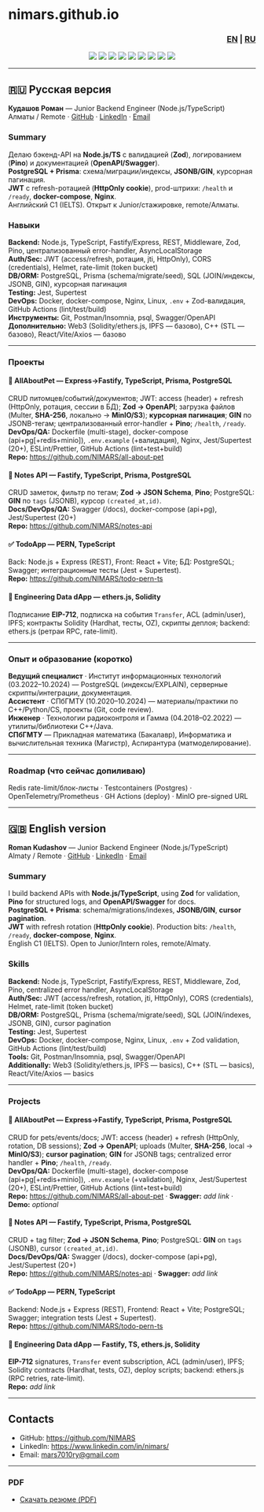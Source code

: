 # nimars.github.io
<!-- Language switcher: две секции, русская по умолчанию открыта -->
<h3 align="right">
  <a href="#english-version">EN</a> | <a href="#русская-версия">RU</a>
</h3>

<p align="center">
  <img src="https://img.shields.io/badge/Node.js-20.x-339933?logo=node.js&logoColor=white" />
  <img src="https://img.shields.io/badge/TypeScript-5.x-3178C6?logo=typescript&logoColor=white" />
  <img src="https://img.shields.io/badge/PostgreSQL-JSONB%2FGIN-4169E1?logo=postgresql&logoColor=white" />
  <img src="https://img.shields.io/badge/Express-Middleware-000000?logo=express&logoColor=white" />
  <img src="https://img.shields.io/badge/Prisma-ORM-2D3748?logo=prisma" />
  <img src="https://img.shields.io/badge/OpenAPI-Swagger-85EA2D?logo=swagger&logoColor=black" />
  <img src="https://img.shields.io/badge/Fastify-JSON_Schema-000000?logo=fastify" />
  <img src="https://img.shields.io/badge/Jest%2FSupertest-Tests-99425B?logo=jest&logoColor=white" />
  <img src="https://img.shields.io/badge/Docker-compose-2496ED?logo=docker&logoColor=white" />
</p>

---

## 🇷🇺 Русская версия

**Кудашов Роман** — Junior Backend Engineer (Node.js/TypeScript)  
Алматы / Remote · [GitHub](https://github.com/NIMARS) · [LinkedIn](https://www.linkedin.com/in/nimars/) · [Email](mailto:mars7010ry@gmail.com)

### Summary
Делаю бэкенд-API на **Node.js/TS** с валидацией (**Zod**), логированием (**Pino**) и документацией (**OpenAPI/Swagger**).  
**PostgreSQL + Prisma**: схема/миграции/индексы, **JSONB/GIN**, курсорная пагинация.  
**JWT** с refresh-ротацией (**HttpOnly cookie**), prod-штрихи: `/health` и `/ready`, **docker-compose**, **Nginx**.  
Английский C1 (IELTS).
Открыт к Junior/стажировке, remote/Алматы.

### Навыки
**Backend:**       Node.js, TypeScript, Fastify/Express, REST, Middleware, Zod, Pino, централизованный error-handler, AsyncLocalStorage  
**Auth/Sec:**      JWT (access/refresh, ротация, jti, HttpOnly), CORS (credentials), Helmet, rate-limit (token bucket)  
**DB/ORM:**        PostgreSQL, Prisma (schema/migrate/seed), SQL (JOIN/индексы, JSONB, GIN), курсорная пагинация  
**Testing:**       Jest, Supertest  
**DevOps:**        Docker, docker-compose, Nginx, Linux, `.env` + Zod-валидация, GitHub Actions (lint/test/build)  
**Инструменты:**   Git, Postman/Insomnia, psql, Swagger/OpenAPI  
**Дополнительно:** Web3 (Solidity/ethers.js, IPFS — базово), C++ (STL — базово), React/Vite/Axios — базово

---

### Проекты

#### 🐾 AllAboutPet — Express→Fastify, TypeScript, Prisma, PostgreSQL
CRUD питомцев/событий/документов; JWT: access (header) + refresh (HttpOnly, ротация, сессии в БД); **Zod → OpenAPI**; загрузка файлов (Multer, **SHA-256**, локально → **MinIO/S3**); **курсорная пагинация**; **GIN** по JSONB-тегам; централизованный error-handler + **Pino**; `/health`, `/ready`.  
**DevOps/QA:** Dockerfile (multi-stage), docker-compose (api+pg[+redis+minio]), `.env.example` (+валидация), Nginx, Jest/Supertest (20+), ESLint/Prettier, GitHub Actions (lint+test+build)  
**Repo:** https://github.com/NIMARS/all-about-pet

#### 📝 Notes API — Fastify, TypeScript, Prisma, PostgreSQL
CRUD заметок, фильтр по тегам; **Zod → JSON Schema**, **Pino**; PostgreSQL: **GIN** по `tags` (JSONB), курсор `(created_at,id)`.  
**Docs/DevOps/QA:** Swagger (/docs), docker-compose (api+pg), Jest/Supertest (20+)  
**Repo:** https://github.com/NIMARS/notes-api 

#### ✅ TodoApp — PERN, TypeScript
Back: Node.js + Express (REST), Front: React + Vite; БД: PostgreSQL; Swagger; интеграционные тесты (Jest + Supertest).  
**Repo:** https://github.com/NIMARS/todo-pern-ts

#### 🧪 Engineering Data dApp — ethers.js, Solidity
Подписание **EIP-712**, подписка на события `Transfer`, ACL (admin/user), IPFS; контракты Solidity (Hardhat, тесты, OZ), скрипты деплоя; backend: ethers.js (ретраи RPC, rate-limit).  

---

### Опыт и образование (коротко)
**Ведущий специалист** · Институт информационных технологий (03.2022–10.2024) — PostgreSQL (индексы/EXPLAIN), серверные скрипты/интеграции, документация.  
**Ассистент** · СПбГМТУ (10.2020–10.2024) — материалы/практики по C++/Python/CS, проекты (Git, code review).  
**Инженер** · Технологии радиоконтроля и Гамма (04.2018–02.2022) — утилиты/библиотеки C++/Java.  
**СПбГМТУ** — Прикладная математика (Бакалавр), Информатика и вычислительная техника (Магистр), Аспирантура (матмоделирование).

---

### Roadmap (что сейчас допиливаю)
Redis rate-limit/блок-листы · Testcontainers (Postgres) · OpenTelemetry/Prometheus · GH Actions (deploy) · MinIO pre-signed URL

---

## 🇬🇧 English version

**Roman Kudashov** — Junior Backend Engineer (Node.js/TypeScript)  
Almaty / Remote · [GitHub](https://github.com/NIMARS) · [LinkedIn](https://www.linkedin.com/in/nimars/) · [Email](mailto:mars7010ry@gmail.com)

### Summary
I build backend APIs with **Node.js/TypeScript**, using **Zod** for validation, **Pino** for structured logs, and **OpenAPI/Swagger** for docs.  
**PostgreSQL + Prisma**: schema/migrations/indexes, **JSONB/GIN**, **cursor pagination**.  
**JWT** with refresh rotation (**HttpOnly cookie**). Production bits: `/health`, `/ready`, **docker-compose**, **Nginx**.  
English C1 (IELTS). Open to Junior/Intern roles, remote/Almaty.

### Skills
**Backend:** Node.js, TypeScript, Fastify/Express, REST, Middleware, Zod, Pino, centralized error handler, AsyncLocalStorage  
**Auth/Sec:** JWT (access/refresh, rotation, jti, HttpOnly), CORS (credentials), Helmet, rate-limit (token bucket)  
**DB/ORM:** PostgreSQL, Prisma (schema/migrate/seed), SQL (JOIN/indexes, JSONB, GIN), cursor pagination  
**Testing:** Jest, Supertest  
**DevOps:** Docker, docker-compose, Nginx, Linux, `.env` + Zod validation, GitHub Actions (lint/test/build)  
**Tools:** Git, Postman/Insomnia, psql, Swagger/OpenAPI  
**Additionally:** Web3 (Solidity/ethers.js, IPFS — basics), C++ (STL — basics), React/Vite/Axios — basics

---

### Projects

#### 🐾 AllAboutPet — Express→Fastify, TypeScript, Prisma, PostgreSQL
CRUD for pets/events/docs; JWT: access (header) + refresh (HttpOnly, rotation, DB sessions); **Zod → OpenAPI**; uploads (Multer, **SHA-256**, local → **MinIO/S3**); **cursor pagination**; **GIN** for JSONB tags; centralized error handler + **Pino**; `/health`, `/ready`.  
**DevOps/QA:** Dockerfile (multi-stage), docker-compose (api+pg[+redis+minio]), `.env.example` (+validation), Nginx, Jest/Supertest (20+), ESLint/Prettier, GitHub Actions (lint+test+build)  
**Repo:** https://github.com/NIMARS/all-about-pet · **Swagger:** _add link_ · **Demo:** _optional_

#### 📝 Notes API — Fastify, TypeScript, Prisma, PostgreSQL
CRUD + tag filter; **Zod → JSON Schema**, **Pino**; PostgreSQL: **GIN** on `tags` (JSONB), cursor `(created_at,id)`.  
**Docs/DevOps/QA:** Swagger (/docs), docker-compose (api+pg), Jest/Supertest (20+)  
**Repo:** https://github.com/NIMARS/notes-api · **Swagger:** _add link_

#### ✅ TodoApp — PERN, TypeScript
Backend: Node.js + Express (REST), Frontend: React + Vite; PostgreSQL; Swagger; integration tests (Jest + Supertest).  
**Repo:** https://github.com/NIMARS/todo-pern-ts

#### 🧪 Engineering Data dApp — Fastify, TS, ethers.js, Solidity
**EIP-712** signatures, `Transfer` event subscription, ACL (admin/user), IPFS; Solidity contracts (Hardhat, tests, OZ), deploy scripts; backend: ethers.js (RPC retries, rate-limit).  
**Repo:** _add link_

---

## Contacts
- GitHub: https://github.com/NIMARS  
- LinkedIn: https://www.linkedin.com/in/nimars/  
- Email: mars7010ry@gmail.com

---

### PDF
- [Скачать резюме (PDF)](./CV.pdf)

